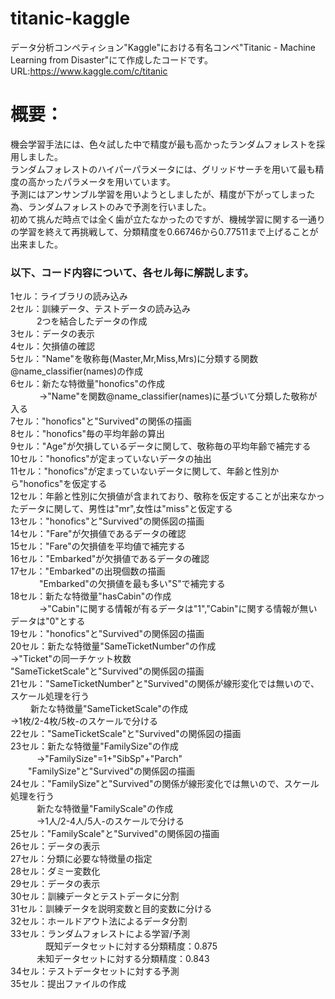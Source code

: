 # titanic-kaggle

データ分析コンペティション"Kaggle"における有名コンペ"Titanic - Machine Learning from Disaster"にて作成したコードです。
URL:https://www.kaggle.com/c/titanic

# 概要：
機会学習手法には、色々試した中で精度が最も高かったランダムフォレストを採用しました。  
ランダムフォレストのハイパーパラメータには、グリッドサーチを用いて最も精度の高かったパラメータを用いています。  
予測にはアンサンブル学習を用いようとしましたが、精度が下がってしまった為、ランダムフォレストのみで予測を行いました。  
初めて挑んだ時点では全く歯が立たなかったのですが、機械学習に関する一通りの学習を終えて再挑戦して、分類精度を0.66746から0.77511まで上げることが出来ました。  

### 以下、コード内容について、各セル毎に解説します。
1セル：ライブラリの読み込み  
2セル：訓練データ、テストデータの読み込み  
 　　　2つを結合したデータの作成  
3セル：データの表示  
4セル：欠損値の確認  
5セル："Name"を敬称毎(Master,Mr,Miss,Mrs)に分類する関数@name_classifier(names)の作成  
6セル：新たな特徴量"honofics"の作成  
　　　 →"Name"を関数@name_classifier(names)に基づいて分類した敬称が入る  
7セル："honofics"と"Survived"の関係の描画  
8セル："honofics"毎の平均年齢の算出  
9セル："Age"が欠損しているデータに関して、敬称毎の平均年齢で補完する  
10セル："honofics"が定まっていないデータの抽出  
11セル："honofics"が定まっていないデータに関して、年齢と性別から"honofics"を仮定する  
12セル：年齢と性別に欠損値が含まれており、敬称を仮定することが出来なかったデータに関して、男性は"mr",女性は"miss"と仮定する  
13セル："honofics"と"Survived"の関係図の描画  
14セル："Fare"が欠損値であるデータの確認  
15セル："Fare"の欠損値を平均値で補完する  
16セル："Embarked"が欠損値であるデータの確認  
17セル："Embarked"の出現個数の描画  
　　　  "Embarked"の欠損値を最も多い"S"で補完する  
18セル：新たな特徴量"hasCabin"の作成  
　　　  →"Cabin"に関する情報が有るデータは"1","Cabin"に関する情報が無いデータは"0"とする  
19セル："honofics"と"Survived"の関係図の描画  
20セル：新たな特徴量"SameTicketNumber"の作成  
        →"Ticket"の同一チケット枚数  
        "SameTicketScale"と"Survived"の関係図の描画  
21セル："SameTicketNumber"と"Survived"の関係が線形変化では無いので、スケール処理を行う  
  　　  新たな特徴量"SameTicketScale"の作成      
        →1枚/2-4枚/5枚-のスケールで分ける  
22セル："SameTicketScale"と"Survived"の関係図の描画  
23セル：新たな特徴量"FamilySize"の作成  
  　　　→"FamilySize"=1+"SibSp"+"Parch"  
     　　"FamilySize"と"Survived"の関係図の描画  
24セル："FamilySize"と"Survived"の関係が線形変化では無いので、スケール処理を行う  
  　　　新たな特徴量"FamilyScale"の作成  
  　　　→1人/2-4人/5人-のスケールで分ける  
25セル："FamilyScale"と"Survived"の関係図の描画  
26セル：データの表示  
27セル：分類に必要な特徴量の指定  
28セル：ダミー変数化  
29セル：データの表示  
30セル：訓練データとテストデータに分割  
31セル：訓練データを説明変数と目的変数に分ける  
32セル：ホールドアウト法によるデータ分割  
33セル：ランダムフォレストによる学習/予測  
　　　　既知データセットに対する分類精度：0.875  
  　　　未知データセットに対する分類精度：0.843  
34セル：テストデータセットに対する予測  
35セル：提出ファイルの作成  
